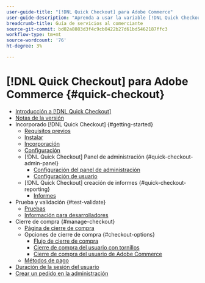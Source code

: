 ```yaml
---
user-guide-title: "[!DNL Quick Checkout] para Adobe Commerce"
user-guide-description: "Aprenda a usar la variable [!DNL Quick Checkout] podría beneficiar a su instancia de Adobe Commerce y cómo incorporar y configurar correctamente la extensión."
breadcrumb-title: Guía de servicios al comerciante
source-git-commit: bd02a8083d3f4c9cb0422b27d61bd5462187ffc3
workflow-type: tm+mt
source-wordcount: '76'
ht-degree: 3%

---
```



# [!DNL Quick Checkout] para Adobe Commerce {#quick-checkout}

- [Introducción a [!DNL Quick Checkout]](overview.md)
- [Notas de la versión](release-notes.md)
- Incorporado [!DNL Quick Checkout] {#getting-started}
   - [Requisitos previos](prerequisites.md)
   - [Instalar](install.md)
   - [Incorporación](onboarding.md)
   - [Configuración](settings-quick-checkout.md)
   - [!DNL Quick Checkout] Panel de administración {#quick-checkout-admin-panel}
      - [Configuración del panel de administración](admin-panel.md)
      - [Configuración de usuario](user-roles-setup.md)
   - [!DNL Quick Checkout] creación de informes {#quick-checkout-reporting}
      - [Informes](reports.md)
- Prueba y validación {#test-validate}
   - [Pruebas](testing.md)
   - [Información para desarrolladores](developer.md)
- Cierre de compra {#manage-checkout}
   - [Página de cierre de compra](checkout-page.md)
   - Opciones de cierre de compra {#checkout-options}
      - [Flujo de cierre de compra](checkout-flow.md)
      - [Cierre de compra del usuario con tornillos](checkout-bolt.md)
      - [Cierre de compra del usuario de Adobe Commerce](checkout-adobe-commerce.md)
   - [Métodos de pago](payment-methods.md)
- [Duración de la sesión del usuario](user-session-lifetime.md)
- [Crear un pedido en la administración](create-order-admin.md)
